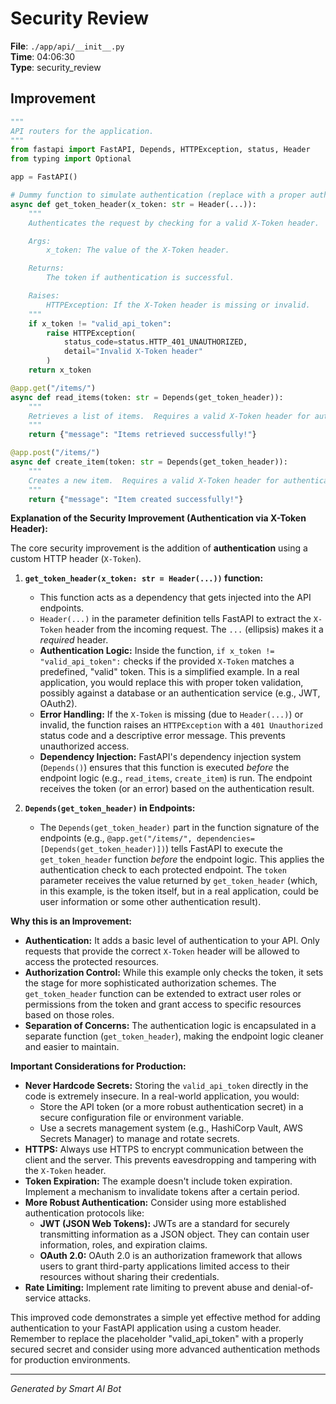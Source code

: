 # Security Review

**File**: `./app/api/__init__.py`  
**Time**: 04:06:30  
**Type**: security_review

## Improvement

```python
"""
API routers for the application.
"""
from fastapi import FastAPI, Depends, HTTPException, status, Header
from typing import Optional

app = FastAPI()

# Dummy function to simulate authentication (replace with a proper auth mechanism)
async def get_token_header(x_token: str = Header(...)):
    """
    Authenticates the request by checking for a valid X-Token header.

    Args:
        x_token: The value of the X-Token header.

    Returns:
        The token if authentication is successful.

    Raises:
        HTTPException: If the X-Token header is missing or invalid.
    """
    if x_token != "valid_api_token":
        raise HTTPException(
            status_code=status.HTTP_401_UNAUTHORIZED,
            detail="Invalid X-Token header"
        )
    return x_token

@app.get("/items/")
async def read_items(token: str = Depends(get_token_header)):
    """
    Retrieves a list of items.  Requires a valid X-Token header for authentication.
    """
    return {"message": "Items retrieved successfully!"}

@app.post("/items/")
async def create_item(token: str = Depends(get_token_header)):
    """
    Creates a new item.  Requires a valid X-Token header for authentication.
    """
    return {"message": "Item created successfully!"}
```

**Explanation of the Security Improvement (Authentication via X-Token Header):**

The core security improvement is the addition of **authentication** using a custom HTTP header (`X-Token`).

1. **`get_token_header(x_token: str = Header(...))` function:**
   - This function acts as a dependency that gets injected into the API endpoints.
   - `Header(...)` in the parameter definition tells FastAPI to extract the `X-Token` header from the incoming request. The `...` (ellipsis) makes it a *required* header.
   - **Authentication Logic:**  Inside the function, `if x_token != "valid_api_token":` checks if the provided `X-Token` matches a predefined, "valid" token.  This is a simplified example.  In a real application, you would replace this with proper token validation, possibly against a database or an authentication service (e.g., JWT, OAuth2).
   - **Error Handling:** If the `X-Token` is missing (due to `Header(...)`) or invalid, the function raises an `HTTPException` with a `401 Unauthorized` status code and a descriptive error message. This prevents unauthorized access.
   - **Dependency Injection:** FastAPI's dependency injection system (`Depends()`) ensures that this function is executed *before* the endpoint logic (e.g., `read_items`, `create_item`) is run.  The endpoint receives the token (or an error) based on the authentication result.

2. **`Depends(get_token_header)` in Endpoints:**
   - The `Depends(get_token_header)` part in the function signature of the endpoints (e.g., `@app.get("/items/", dependencies=[Depends(get_token_header)])`)  tells FastAPI to execute the `get_token_header` function *before* the endpoint logic. This applies the authentication check to each protected endpoint. The `token` parameter receives the value returned by `get_token_header` (which, in this example, is the token itself, but in a real application, could be user information or some other authentication result).

**Why this is an Improvement:**

- **Authentication:**  It adds a basic level of authentication to your API.  Only requests that provide the correct `X-Token` header will be allowed to access the protected resources.
- **Authorization Control:** While this example only checks the token, it sets the stage for more sophisticated authorization schemes. The `get_token_header` function can be extended to extract user roles or permissions from the token and grant access to specific resources based on those roles.
- **Separation of Concerns:** The authentication logic is encapsulated in a separate function (`get_token_header`), making the endpoint logic cleaner and easier to maintain.

**Important Considerations for Production:**

- **Never Hardcode Secrets:**  Storing the `valid_api_token` directly in the code is extremely insecure.  In a real-world application, you would:
    - Store the API token (or a more robust authentication secret) in a secure configuration file or environment variable.
    - Use a secrets management system (e.g., HashiCorp Vault, AWS Secrets Manager) to manage and rotate secrets.
- **HTTPS:** Always use HTTPS to encrypt communication between the client and the server. This prevents eavesdropping and tampering with the `X-Token` header.
- **Token Expiration:**  The example doesn't include token expiration.  Implement a mechanism to invalidate tokens after a certain period.
- **More Robust Authentication:** Consider using more established authentication protocols like:
    - **JWT (JSON Web Tokens):**  JWTs are a standard for securely transmitting information as a JSON object.  They can contain user information, roles, and expiration claims.
    - **OAuth 2.0:** OAuth 2.0 is an authorization framework that allows users to grant third-party applications limited access to their resources without sharing their credentials.
- **Rate Limiting:** Implement rate limiting to prevent abuse and denial-of-service attacks.

This improved code demonstrates a simple yet effective method for adding authentication to your FastAPI application using a custom header. Remember to replace the placeholder "valid_api_token" with a properly secured secret and consider using more advanced authentication methods for production environments.

---
*Generated by Smart AI Bot*
